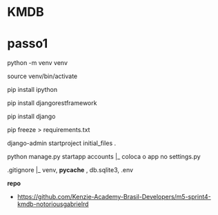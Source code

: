 # KMDB

# passo1 
 python -m venv venv 

 source venv/bin/activate

 pip install ipython 

 pip install djangorestframework

pip install django

 pip freeze > requirements.txt

django-admin startproject initial_files .

python manage.py startapp accounts
|_ coloca o app no settings.py

.gitignore
|_ venv, __pycache__ , db.sqlite3, .env



__repo__

- https://github.com/Kenzie-Academy-Brasil-Developers/m5-sprint4-kmdb-notoriousgabrielrd